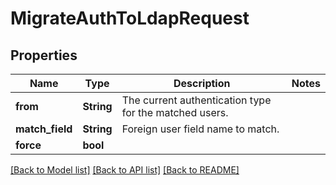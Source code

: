 # MigrateAuthToLdapRequest

## Properties

Name | Type | Description | Notes
------------ | ------------- | ------------- | -------------
**from** | **String** | The current authentication type for the matched users. | 
**match_field** | **String** | Foreign user field name to match. | 
**force** | **bool** |  | 

[[Back to Model list]](../README.md#documentation-for-models) [[Back to API list]](../README.md#documentation-for-api-endpoints) [[Back to README]](../README.md)


